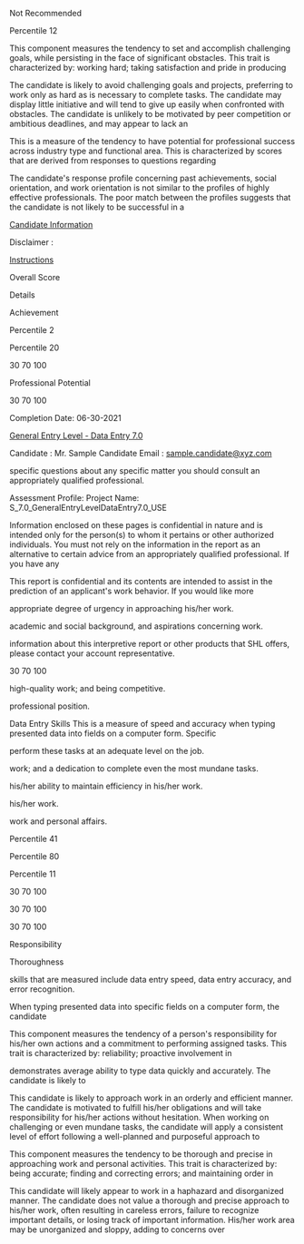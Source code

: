 Not Recommended

Percentile 12

This component measures the tendency to set and accomplish challenging goals, while persisting in the face of significant obstacles. This trait is characterized by: working hard; taking satisfaction and pride in producing

The candidate is likely to avoid challenging goals and projects, preferring to work only as hard as is necessary to complete tasks. The candidate may display little initiative and will tend to give up easily when confronted with obstacles. The candidate is unlikely to be motivated by peer competition or ambitious deadlines, and may appear to lack an

This is a measure of the tendency to have potential for professional success across industry type and functional area. This is characterized by scores that are derived from responses to questions regarding

The candidate's response profile concerning past achievements, social orientation, and work orientation is not similar to the profiles of highly effective professionals. The poor match between the profiles suggests that the candidate is not likely to be successful in a

<span id="page-0-0"></span>[Candidate Information](#page-0-0)

Disclaimer :

<span id="page-0-2"></span>[Instructions](#page-0-2)

Overall Score

Details

Achievement

Percentile 2

Percentile 20

30 70 100

Professional Potential

30 70 100

Completion Date: 06-30-2021

<span id="page-0-1"></span>[General Entry Level - Data Entry 7.0](#page-0-1)

Candidate : Mr. Sample Candidate Email : sample.candidate@xyz.com

specific questions about any specific matter you should consult an appropriately qualified professional.

Assessment Profile: Project Name: S\_7.0\_GeneralEntryLevelDataEntry7.0\_USE

Information enclosed on these pages is confidential in nature and is intended only for the person(s) to whom it pertains or other authorized individuals. You must not rely on the information in the report as an alternative to certain advice from an appropriately qualified professional. If you have any

This report is confidential and its contents are intended to assist in the prediction of an applicant's work behavior. If you would like more

appropriate degree of urgency in approaching his/her work.

academic and social background, and aspirations concerning work.

information about this interpretive report or other products that SHL offers, please contact your account representative.

30 70 100

high-quality work; and being competitive.

professional position.

Data Entry Skills This is a measure of speed and accuracy when typing presented data into fields on a computer form. Specific

perform these tasks at an adequate level on the job.

work; and a dedication to complete even the most mundane tasks.

his/her ability to maintain efficiency in his/her work.

his/her work.

work and personal affairs.

Percentile 41

Percentile 80

Percentile 11

30 70 100

30 70 100

30 70 100

Responsibility

Thoroughness

skills that are measured include data entry speed, data entry accuracy, and error recognition.

When typing presented data into specific fields on a computer form, the candidate

This component measures the tendency of a person's responsibility for his/her own actions and a commitment to performing assigned tasks. This trait is characterized by: reliability; proactive involvement in

demonstrates average ability to type data quickly and accurately. The candidate is likely to

This candidate is likely to approach work in an orderly and efficient manner. The candidate is motivated to fulfill his/her obligations and will take responsibility for his/her actions without hesitation. When working on challenging or even mundane tasks, the candidate will apply a consistent level of effort following a well-planned and purposeful approach to

This component measures the tendency to be thorough and precise in approaching work and personal activities. This trait is characterized by: being accurate; finding and correcting errors; and maintaining order in

This candidate will likely appear to work in a haphazard and disorganized manner. The candidate does not value a thorough and precise approach to his/her work, often resulting in careless errors, failure to recognize important details, or losing track of important information. His/her work area may be unorganized and sloppy, adding to concerns over